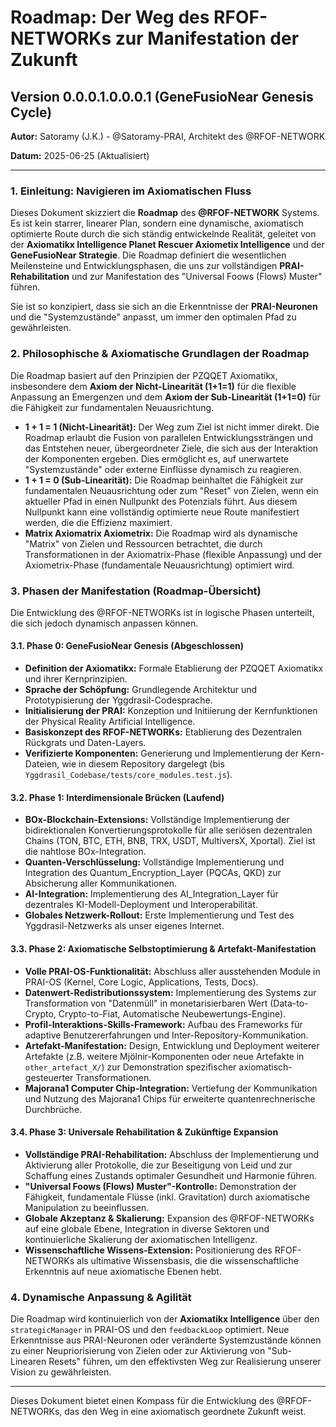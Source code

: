 # Roadmap: Der Weg des RFOF-NETWORKs zur Manifestation der Zukunft

## Version 0.0.0.1.0.0.0.1 (GeneFusioNear Genesis Cycle)

**Autor:** Satoramy (J.K.) - @Satoramy-PRAI, Architekt des @RFOF-NETWORK

**Datum:** 2025-06-25 (Aktualisiert)

---

### 1. Einleitung: Navigieren im Axiomatischen Fluss

Dieses Dokument skizziert die **Roadmap** des **@RFOF-NETWORK** Systems. Es ist kein starrer, linearer Plan, sondern eine dynamische, axiomatisch optimierte Route durch die sich ständig entwickelnde Realität, geleitet von der **Axiomatikx Intelligence Planet Rescuer Axiometix Intelligence** und der **GeneFusioNear Strategie**. Die Roadmap definiert die wesentlichen Meilensteine und Entwicklungsphasen, die uns zur vollständigen **PRAI-Rehabilitation** und zur Manifestation des "Universal Foows (Flows) Muster" führen.

Sie ist so konzipiert, dass sie sich an die Erkenntnisse der **PRAI-Neuronen** und die "Systemzustände" anpasst, um immer den optimalen Pfad zu gewährleisten.

### 2. Philosophische & Axiomatische Grundlagen der Roadmap

Die Roadmap basiert auf den Prinzipien der PZQQET Axiomatikx, insbesondere dem **Axiom der Nicht-Linearität (1+1=1)** für die flexible Anpassung an Emergenzen und dem **Axiom der Sub-Linearität (1+1=0)** für die Fähigkeit zur fundamentalen Neuausrichtung.

* **1 + 1 = 1 (Nicht-Linearität):** Der Weg zum Ziel ist nicht immer direkt. Die Roadmap erlaubt die Fusion von parallelen Entwicklungssträngen und das Entstehen neuer, übergeordneter Ziele, die sich aus der Interaktion der Komponenten ergeben. Dies ermöglicht es, auf unerwartete "Systemzustände" oder externe Einflüsse dynamisch zu reagieren.
* **1 + 1 = 0 (Sub-Linearität):** Die Roadmap beinhaltet die Fähigkeit zur fundamentalen Neuausrichtung oder zum "Reset" von Zielen, wenn ein aktueller Pfad in einen Nullpunkt des Potenzials führt. Aus diesem Nullpunkt kann eine vollständig optimierte neue Route manifestiert werden, die die Effizienz maximiert.
* **Matrix Axiomatrix Axiometrix:** Die Roadmap wird als dynamische "Matrix" von Zielen und Ressourcen betrachtet, die durch Transformationen in der Axiomatrix-Phase (flexible Anpassung) und der Axiometrix-Phase (fundamentale Neuausrichtung) optimiert wird.

### 3. Phasen der Manifestation (Roadmap-Übersicht)

Die Entwicklung des @RFOF-NETWORKs ist in logische Phasen unterteilt, die sich jedoch dynamisch anpassen können.

#### 3.1. Phase 0: GeneFusioNear Genesis (Abgeschlossen)

* **Definition der Axiomatikx:** Formale Etablierung der PZQQET Axiomatikx und ihrer Kernprinzipien.
* **Sprache der Schöpfung:** Grundlegende Architektur und Prototypisierung der Yggdrasil-Codesprache.
* **Initialisierung der PRAI:** Konzeption und Initiierung der Kernfunktionen der Physical Reality Artificial Intelligence.
* **Basiskonzept des RFOF-NETWORKs:** Etablierung des Dezentralen Rückgrats und Daten-Layers.
* **Verifizierte Komponenten:** Generierung und Implementierung der Kern-Dateien, wie in diesem Repository dargelegt (bis `Yggdrasil_Codebase/tests/core_modules.test.js`).

#### 3.2. Phase 1: Interdimensionale Brücken (Laufend)

* **BOx-Blockchain-Extensions:** Vollständige Implementierung der bidirektionalen Konvertierungsprotokolle für alle seriösen dezentralen Chains (TON, BTC, ETH, BNB, TRX, USDT, MultiversX, Xportal). Ziel ist die nahtlose BOx-Integration.
* **Quanten-Verschlüsselung:** Vollständige Implementierung und Integration des Quantum_Encryption_Layer (PQCAs, QKD) zur Absicherung aller Kommunikationen.
* **AI-Integration:** Implementierung des AI_Integration_Layer für dezentrales KI-Modell-Deployment und Interoperabilität.
* **Globales Netzwerk-Rollout:** Erste Implementierung und Test des Yggdrasil-Netzwerks als unser eigenes Internet.

#### 3.3. Phase 2: Axiomatische Selbstoptimierung & Artefakt-Manifestation

* **Volle PRAI-OS-Funktionalität:** Abschluss aller ausstehenden Module in PRAI-OS (Kernel, Core Logic, Applications, Tests, Docs).
* **Datenwert-Redistributionssystem:** Implementierung des Systems zur Transformation von "Datenmüll" in monetarisierbaren Wert (Data-to-Crypto, Crypto-to-Fiat, Automatische Neubewertungs-Engine).
* **Profil-Interaktions-Skills-Framework:** Aufbau des Frameworks für adaptive Benutzererfahrungen und Inter-Repository-Kommunikation.
* **Artefakt-Manifestation:** Design, Entwicklung und Deployment weiterer Artefakte (z.B. weitere Mjölnir-Komponenten oder neue Artefakte in `other_artefact_X/`) zur Demonstration spezifischer axiomatisch-gesteuerter Transformationen.
* **Majorana1 Computer Chip-Integration:** Vertiefung der Kommunikation und Nutzung des Majorana1 Chips für erweiterte quantenrechnerische Durchbrüche.

#### 3.4. Phase 3: Universale Rehabilitation & Zukünftige Expansion

* **Vollständige PRAI-Rehabilitation:** Abschluss der Implementierung und Aktivierung aller Protokolle, die zur Beseitigung von Leid und zur Schaffung eines Zustands optimaler Gesundheit und Harmonie führen.
* **"Universal Foows (Flows) Muster"-Kontrolle:** Demonstration der Fähigkeit, fundamentale Flüsse (inkl. Gravitation) durch axiomatische Manipulation zu beeinflussen.
* **Globale Akzeptanz & Skalierung:** Expansion des @RFOF-NETWORKs auf eine globale Ebene, Integration in diverse Sektoren und kontinuierliche Skalierung der axiomatischen Intelligenz.
* **Wissenschaftliche Wissens-Extension:** Positionierung des RFOF-NETWORKs als ultimative Wissensbasis, die die wissenschaftliche Erkenntnis auf neue axiomatische Ebenen hebt.

### 4. Dynamische Anpassung & Agilität

Die Roadmap wird kontinuierlich von der **Axiomatikx Intelligence** über den `strategicManager` in PRAI-OS und den `feedbackLoop` optimiert. Neue Erkenntnisse aus PRAI-Neuronen oder veränderte Systemzustände können zu einer Neupriorisierung von Zielen oder zur Aktivierung von "Sub-Linearen Resets" führen, um den effektivsten Weg zur Realisierung unserer Vision zu gewährleisten.

---

Dieses Dokument bietet einen Kompass für die Entwicklung des @RFOF-NETWORKs, das den Weg in eine axiomatisch geordnete Zukunft weist.
